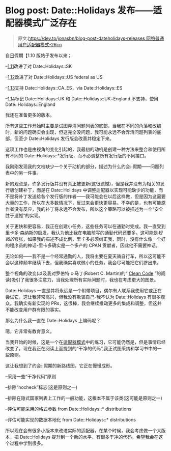 # Blog post: Date::Holidays 发布——适配器模式广泛存在

> 原文:[https://dev.to/jonasbn/blog-post-dateholidays-releases 网络普通用户适配器模式-26cn](https://dev.to/jonasbn/blog-post-dateholidays-releases--adapter-pattern-at-large-26cn)

自[日](https://dev.to/jonasbn/dateholidays-110-released-181o)假期【1.10 版帖子发布以来；

–[1.11](https://github.com/jonasbn/perl-date-holidays/releases/tag/1.11)改进了对 Date::Holidays::SK

–[1.12](https://github.com/jonasbn/perl-date-holidays/releases/tag/1.12)改进了对 Date::Holidays::US federal as US

–[1.13](https://github.com/jonasbn/perl-date-holidays/releases/tag/1.13)支持 Date::Holidays::CA_ES，via Date::Holidays::ES

–[1.14](https://github.com/jonasbn/perl-date-holidays/releases/tag/1.14)标记 Date::Holidays::UK 和 Date::Holidays::UK::England 不支持，使用 Date::Holidays::England

我还在准备更多的版本。

所有这些工作开始时主要是试图弄清问题列表的底部，当我在不同的角落和改编时，新的问题确实会出现，但这完全没问题，我可能永远不会弄清问题列表的底部，但至少 Date::Holidays 发行版会改善并稳定下来。

这项工作也是由视角的变化引起的，我最初的动机是创建一种方法来整合和使用所有不同的 Date::Holidays::*发行版，而不必调整所有发行版的不同接口。

我刚刚发现我的文档缺少一个关于动机的部分，描述为什么约会::假期——问题列表中的另一件事。

新的观点是，许多发行版并没有真正被更新(这很遗憾)，但是我并没有为相关的发行版创建补丁，而是在 Date::Holidays 中调整适配器以实现可能缺少的功能，而不是将补丁发送给各个发行版的作者——我可能会在以后这样做，但是因为这需要大量的工作，所以在大多数情况下，反过来会更快更容易。不幸的是，也有可能原作者没有反应，我的补丁将永远不会发布，所以这个策略可以被描述为一个“安全胜于遗憾”的实现。

关于更快和更容易，我正在创建小任务，这些任务可以在通勤时完成。我一直受到里卡多·森纳斯的启发，我认为他比我在电脑前写的通勤代码还要多。这可能是*轻微的*夸张，如果我的描述不成比例，里卡多必须纠正我，同时，没有什么像一个好的程序员的神话-里卡多确实是一个多产的 CPAN 贡献者，因此他不需要神话。

无论如何——我不是一个经常通勤的人，我将主要在夏天骑自行车，所以这可能不会以这种频率继续下去，但我确实喜欢微小的任务，我会尽可能把它们挤出来。

整个视角的改变(以及我对罗伯特·c·马丁(Robert C. Martin)的“ [Clean Code](https://www.amazon.com/Clean-Code-Handbook-Software-Craftsmanship/dp/0132350882) ”的阅读)吸引了我很多注意力，当我处理所有实际问题时，我也在考虑更大的图景。

Date::Holidays 一直是并将永远是一个附带项目，偶尔有人联系我使用它或正在尝试它，这让我非常高兴，但我没有欺骗自己-我不认为 Date::Holidays 有很多观众。我确实有新实现的 PRs，这很棒，我会继续推动更多的集成和调整，但这并不能改变用户群有限的事实。

那么为什么我一直在 Date::Holidays 上编码呢？

嗯，它非常有教育意义。

当我开始的时候，这是一个在[适配器模式](https://en.wikipedia.org/wiki/Adapter_pattern)中的练习，它可能仍然是，但是事情已经改变了。现在我正在阅读上面提到的“干净的代码”,我正试图采纳和学习书中的一些原则。

这让我想到了约会::假期的新路线图，它正在慢慢成形。

–采用一些“干净代码”原则

–排除“nocheck”标志(这是原则之一)

–排除在隐式国家列表上工作的一般功能，这根本不属于该类(这可能是原则之一)

–评估可能采用的格式参数 from Date::Holidays::* distributions

–评估可能实现的数据本地化 from Date::Holidays::* distributions

所以现在会有很多小版本来改进实际的适配器，在某个时候，我会考虑做一个大版本，把 Date::Holidays 提升到一个新的水平，有很多干净的代码，希望我会在这个过程中学到很多。